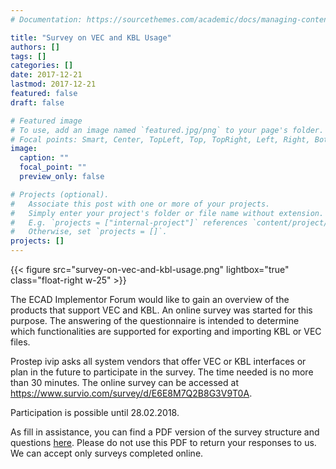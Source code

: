 ```yaml
---
# Documentation: https://sourcethemes.com/academic/docs/managing-content/

title: "Survey on VEC and KBL Usage"
authors: []
tags: []
categories: []
date: 2017-12-21
lastmod: 2017-12-21
featured: false
draft: false

# Featured image
# To use, add an image named `featured.jpg/png` to your page's folder.
# Focal points: Smart, Center, TopLeft, Top, TopRight, Left, Right, BottomLeft, Bottom, BottomRight.
image:
  caption: ""
  focal_point: ""
  preview_only: false

# Projects (optional).
#   Associate this post with one or more of your projects.
#   Simply enter your project's folder or file name without extension.
#   E.g. `projects = ["internal-project"]` references `content/project/deep-learning/index.md`.
#   Otherwise, set `projects = []`.
projects: []
---
```

{{< figure src="survey-on-vec-and-kbl-usage.png" lightbox="true" class="float-right w-25" >}}

The ECAD Implementor Forum would like to gain an overview of the products that support VEC and KBL. An online survey was started for this purpose. 
The answering of the questionnaire is intended to determine which functionalities are supported for exporting and importing KBL or VEC files.

Prostep ivip asks all system vendors that offer VEC or KBL interfaces or plan in the future to participate in the survey. The time needed is no more than 30 minutes. 
The online survey can be accessed at https://www.survio.com/survey/d/E6E8M7Q2B8G3V9T0A. 

Participation is possible until 28.02.2018.

As fill in assistance, you can find a PDF version of the survey structure and questions [here](prostepivip-survey-vec-kbl-usage.pdf). Please do not use this PDF to return your responses to us. We can accept only surveys completed online.

